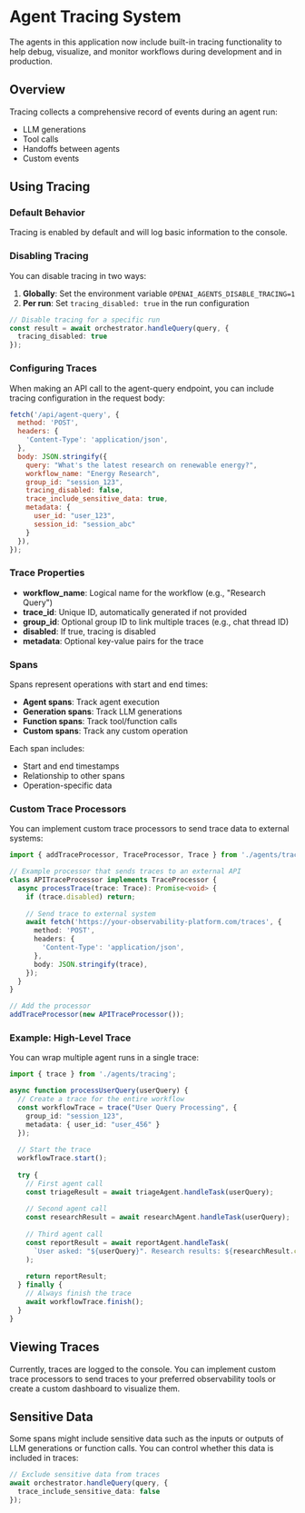 # Agent Tracing System

The agents in this application now include built-in tracing functionality to help debug, visualize, and monitor workflows during development and in production.

## Overview

Tracing collects a comprehensive record of events during an agent run:
- LLM generations
- Tool calls
- Handoffs between agents
- Custom events

## Using Tracing

### Default Behavior

Tracing is enabled by default and will log basic information to the console.

### Disabling Tracing

You can disable tracing in two ways:

1. **Globally**: Set the environment variable `OPENAI_AGENTS_DISABLE_TRACING=1`
2. **Per run**: Set `tracing_disabled: true` in the run configuration

```typescript
// Disable tracing for a specific run
const result = await orchestrator.handleQuery(query, {
  tracing_disabled: true
});
```

### Configuring Traces

When making an API call to the agent-query endpoint, you can include tracing configuration in the request body:

```javascript
fetch('/api/agent-query', {
  method: 'POST',
  headers: {
    'Content-Type': 'application/json',
  },
  body: JSON.stringify({
    query: "What's the latest research on renewable energy?",
    workflow_name: "Energy Research",
    group_id: "session_123",
    tracing_disabled: false,
    trace_include_sensitive_data: true,
    metadata: {
      user_id: "user_123",
      session_id: "session_abc"
    }
  }),
});
```

### Trace Properties

- **workflow_name**: Logical name for the workflow (e.g., "Research Query")
- **trace_id**: Unique ID, automatically generated if not provided
- **group_id**: Optional group ID to link multiple traces (e.g., chat thread ID)
- **disabled**: If true, tracing is disabled
- **metadata**: Optional key-value pairs for the trace

### Spans

Spans represent operations with start and end times:

- **Agent spans**: Track agent execution
- **Generation spans**: Track LLM generations
- **Function spans**: Track tool/function calls
- **Custom spans**: Track any custom operation

Each span includes:
- Start and end timestamps
- Relationship to other spans
- Operation-specific data

### Custom Trace Processors

You can implement custom trace processors to send trace data to external systems:

```typescript
import { addTraceProcessor, TraceProcessor, Trace } from './agents/tracing';

// Example processor that sends traces to an external API
class APITraceProcessor implements TraceProcessor {
  async processTrace(trace: Trace): Promise<void> {
    if (trace.disabled) return;
    
    // Send trace to external system
    await fetch('https://your-observability-platform.com/traces', {
      method: 'POST',
      headers: {
        'Content-Type': 'application/json',
      },
      body: JSON.stringify(trace),
    });
  }
}

// Add the processor
addTraceProcessor(new APITraceProcessor());
```

### Example: High-Level Trace

You can wrap multiple agent runs in a single trace:

```typescript
import { trace } from './agents/tracing';

async function processUserQuery(userQuery) {
  // Create a trace for the entire workflow
  const workflowTrace = trace("User Query Processing", {
    group_id: "session_123",
    metadata: { user_id: "user_456" }
  });
  
  // Start the trace
  workflowTrace.start();
  
  try {
    // First agent call
    const triageResult = await triageAgent.handleTask(userQuery);
    
    // Second agent call
    const researchResult = await researchAgent.handleTask(userQuery);
    
    // Third agent call
    const reportResult = await reportAgent.handleTask(
      `User asked: "${userQuery}". Research results: ${researchResult.content}`
    );
    
    return reportResult;
  } finally {
    // Always finish the trace
    await workflowTrace.finish();
  }
}
```

## Viewing Traces

Currently, traces are logged to the console. You can implement custom trace processors to send traces to your preferred observability tools or create a custom dashboard to visualize them.

## Sensitive Data

Some spans might include sensitive data such as the inputs or outputs of LLM generations or function calls. You can control whether this data is included in traces:

```typescript
// Exclude sensitive data from traces
await orchestrator.handleQuery(query, {
  trace_include_sensitive_data: false
});
``` 